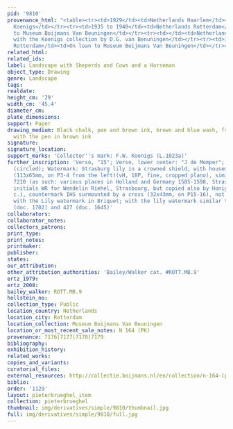 ```yaml
---
pid: '9810'
provenance_html: "<table><tr><td>1929</td><td>Netherlands Haarlem</td><td>Franz W.
  Koenigs</td></tr><tr><td>1935 to 1940</td><td>Netherlands Rotterdam</td><td>On loan
  to Museum Boijmans Van Beuningen</td></tr><tr><td></td><td>Netherlands Rotterdam</td><td>Purchased
  with the Koenigs collection by D.G. van Benuningen</td></tr><tr><td>1940</td><td>Netherlands
  Rotterdam</td><td>On loan to Museum Boijmans Van Beuningen</td></tr></table>"
related_html: 
related_ids: 
label: Landscape with Sheperds and Cows and a Horseman
object_type: Drawing
genre: Landscape
tags: 
realdate: 
height_cm: '29'
width_cm: '45.4'
diameter_cm: 
plate_dimensions: 
support: Paper
drawing_medium: Black chalk, pen and brown ink, brown and blue wash, framing lines
  with the pen in brown ink
signature: 
signature_location: 
support_marks: 'Collector''s mark: F.W. Koenigs (L.1023a)'
further_inscription: 'Verso, "15"; Verso, lower center: "J de Momper"; Verso, "W[..]"
  (circled); Watermark: Strasburg lily in a crowned shield, with housemark WR beneath
  (113x65mm, on P3-4 from the left)(vH, 18P, fine, cropped plano), similar to Briquet
  7210 (as such: various places in Holland and Germany 1585-1598, Strasbourg 1590-1669,
  initials WR for Wendelin Riehel, Strasbourg, but copied also by Honig in the 18th
  c.), countermark IHS surmounted by a cross (32x43mm, on P15-16), not found combined
  with the Lily watermark in Briquet; with the lily watermark similar to Heawood 424
  (doc. 1702) and 427 (doc. 1645)'
collaborators: 
collaborator_notes: 
collectors_patrons: 
print_type: 
print_notes: 
printmaker: 
publisher: 
states: 
our_attribution: 
other_attribution_authorities: 'Bailey/Walker cat. #ROTT.MB.9'
ertz_1979: 
ertz_2008: 
bailey_walker: ROTT.MB.9
hollstein_no: 
collection_type: Public
location_country: Netherlands
location_city: Rotterdam
location_collection: Museum Boijmans Van Beuningen
location_or_most_recent_sale_notes: N 164 (PK)
provenance: 7176|7177|7178|7179
bibliography: 
exhibition_history: 
related_works: 
copies_and_variants: 
curatorial_files: 
external_resources: http://collectie.boijmans.nl/en/collection/n-164-(pk)
biblio: 
order: '1129'
layout: pieterbrueghel_item
collection: pieterbrueghel
thumbnail: img/derivatives/simple/9810/thumbnail.jpg
full: img/derivatives/simple/9810/full.jpg
---
```

